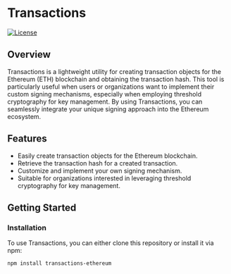 # Transactions

[![License](https://img.shields.io/badge/license-MIT-blue.svg)](https://github.com/yourusername/Transactions/blob/main/LICENSE)

## Overview

Transactions is a lightweight utility for creating transaction objects for the Ethereum (ETH) blockchain and obtaining the transaction hash. This tool is particularly useful when users or organizations want to implement their custom signing mechanisms, especially when employing threshold cryptography for key management. By using Transactions, you can seamlessly integrate your unique signing approach into the Ethereum ecosystem.

## Features

- Easily create transaction objects for the Ethereum blockchain.
- Retrieve the transaction hash for a created transaction.
- Customize and implement your own signing mechanism.
- Suitable for organizations interested in leveraging threshold cryptography for key management.

## Getting Started

### Installation

To use Transactions, you can either clone this repository or install it via npm:

```shell
npm install transactions-ethereum
